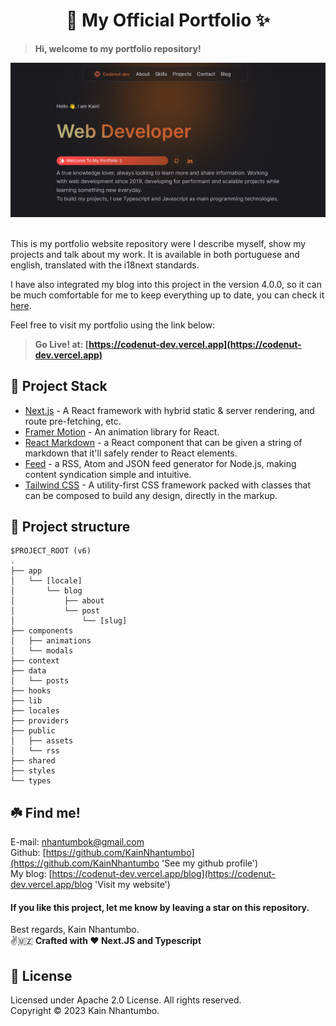 <h1 align="center">🌟 My Official Portfolio ✨</h1>

> **Hi, welcome to my portfolio repository!**

<div align='center'>
<img src='./public/assets/demo.png' alt="portfolio homepage demo image"/>
</div>

<br/>

This is my portfolio website repository were I describe myself, show my projects and talk about my work. It is available in both portuguese and english, translated with the i18next standards.

I have also integrated my blog into this project in the version 4.0.0, so it can be much comfortable for me to keep everything up to date, you can check it [here](https://codenut-dev.vercel.app/en/blog).

Feel free to visit my portfolio using the link below:

> **Go Live! at: [https://codenut-dev.vercel.app](https://codenut-dev.vercel.app)**

## 🐾 Project Stack

- [Next.js](https://nextjs.org/) - A React framework with hybrid static & server rendering, and route pre-fetching, etc.
- [Framer Motion](https://www.framer.com/motion/) - An animation library for React.
- [React Markdown](https://github.com/remarkjs/react-markdown) - a React component that can be given a string of markdown that it'll safely render to React elements.
- [Feed](https://www.npmjs.com/package/feed) - a RSS, Atom and JSON feed generator for Node.js, making content syndication simple and intuitive.
- [Tailwind CSS](https://tailwindcss.com) - A utility-first CSS framework packed with classes that can be composed to build any design, directly in the markup.

## 🌳 Project structure

```
$PROJECT_ROOT (v6)
.
├── app
│   └── [locale]
│       └── blog
│           ├── about
│           └── post
│               └── [slug]
├── components
│   ├── animations
│   └── modals
├── context
├── data
│   └── posts
├── hooks
├── lib
├── locales
├── providers
├── public
│   ├── assets
│   └── rss
├── shared
├── styles
└── types
```

## ☘️ Find me!

E-mail: [nhantumbok@gmail.com](nhantumbok@gmail.com 'Send an e-mail')\
Github: [https://github.com/KainNhantumbo](https://github.com/KainNhantumbo 'See my github profile')\
My blog: [https://codenut-dev.vercel.app/blog](https://codenut-dev.vercel.app/blog 'Visit my website')

#### If you like this project, let me know by leaving a star on this repository.

Best regards, Kain Nhantumbo.\
✌️🇲🇿 **Crafted with ❤ Next.JS and Typescript**

## 📜 License

Licensed under Apache 2.0 License. All rights reserved.\
Copyright &copy; 2023 Kain Nhantumbo.
